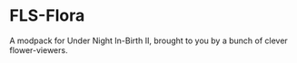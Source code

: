 # FLS-Flora
 A modpack for Under Night In-Birth II, brought to you by a bunch of clever flower-viewers.
